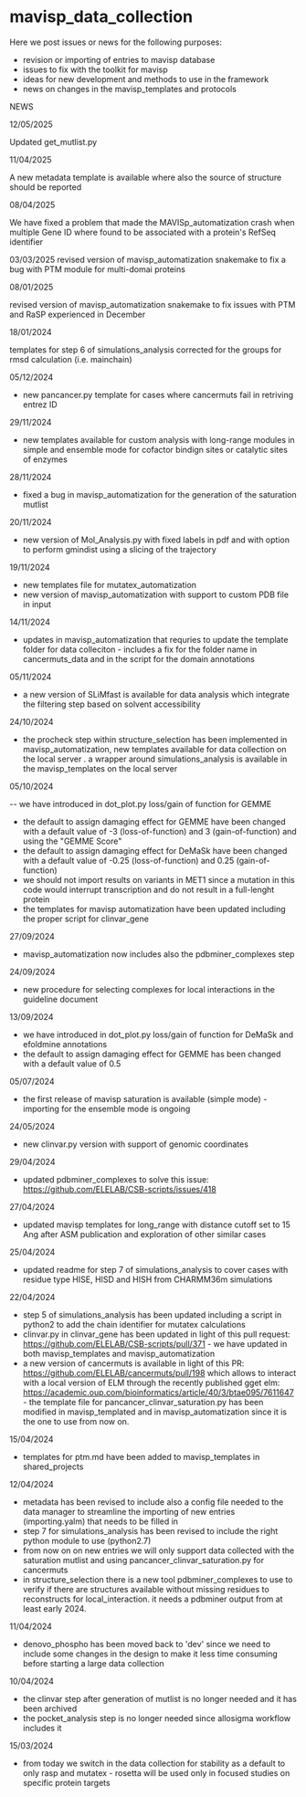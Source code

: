 # mavisp_data_collection

Here we post issues  or news for the following purposes:
- revision or importing of entries to mavisp database
- issues to fix with the toolkit for mavisp
- ideas for new development and methods to use in the framework
- news on changes in the mavisp_templates and protocols


NEWS

12/05/2025

Updated get_mutlist.py 

11/04/2025

A new metadata template is available where also the source of structure should be reported

08/04/2025

We have fixed a problem that made the MAVISp_automatization crash when multiple Gene ID where found to be associated with a protein's RefSeq identifier

03/03/2025
revised version of mavisp_automatization snakemake to fix a bug with PTM module for multi-domai proteins

08/01/2025 

revised version of mavisp_automatization snakemake to fix issues with PTM and RaSP experienced in December

18/01/2024

templates for step 6 of simulations_analysis corrected for the groups for rmsd calculation (i.e. mainchain)

05/12/2024
- new pancancer.py template for cases where cancermuts fail in retriving entrez ID

29/11/2024 
- new templates available for custom analysis with long-range modules in simple and ensemble mode for cofactor bindign sites or catalytic sites of enzymes

28/11/2024 
- fixed a bug in mavisp_automatization for the generation of the saturation mutlist

20/11/2024 

- new version of Mol_Analysis.py with fixed labels in pdf and with option to perform gmindist using a slicing of the trajectory

19/11/2024

- new templates file for mutatex_automatization
- new version of mavisp_automatization with support to custom PDB file in input 

14/11/2024 

- updates in mavisp_automatization that requries to update the template folder for data colleciton - includes a fix for the folder name in cancermuts_data and in
  the script for the domain annotations

05/11/2024 
- a new version of SLiMfast is available for data analysis which integrate the filtering step based on solvent accessibility 

24/10/2024

- the procheck step within structure_selection has been implemented in mavisp_automatization, new templates available for data collection on the local server
. a wrapper around simulations_analysis is available in the mavisp_templates on the local server 


05/10/2024

-- we have introduced in dot_plot.py loss/gain of function for GEMME
- the default to assign damaging effect for GEMME have been changed with a default value of -3 (loss-of-function) and 3 (gain-of-function) and using the "GEMME Score"
- the default to assign damaging effect for DeMaSk have been changed with a default value of -0.25 (loss-of-function) and 0.25 (gain-of-function)
- we should not import results on variants in MET1 since a mutation in this code would interrupt transcription and do not result in a full-lenght protein
- the templates for mavisp automatization have been updated including the proper script for clinvar_gene 

27/09/2024

- mavisp_automatization now includes also the pdbminer_complexes step

24/09/2024

- new procedure for selecting complexes for local interactions in the guideline document

13/09/2024

- we have introduced in dot_plot.py loss/gain of function for DeMaSk and efoldmine annotations
- the default to assign damaging effect for GEMME has been changed with a default value of 0.5 

05/07/2024
- the first release of mavisp saturation is available (simple mode) - importing for the ensemble mode is ongoing

24/05/2024
- new clinvar.py version with support of genomic coordinates

29/04/2024

- updated pdbminer_complexes to solve this issue: https://github.com/ELELAB/CSB-scripts/issues/418 

27/04/2024
- updated mavisp templates for long_range with distance cutoff set to 15 Ang after ASM publication and exploration of other similar cases

25/04/2024

- updated readme for step 7 of simulations_analysis to cover cases with residue type HISE, HISD and HISH from CHARMM36m simulations

22/04/2024
- step 5 of simulations_analysis has been updated including a script in python2 to add the chain identifier for mutatex calculations
- clinvar.py in clinvar_gene has been updated in light of this pull request: https://github.com/ELELAB/CSB-scripts/pull/371 - we have updated in both mavisp_templates and mavisp_automatization
- a new version of cancermuts is available in light of this PR: https://github.com/ELELAB/cancermuts/pull/198 which allows to interact with a local version of ELM through the recently
  published gget elm:  https://academic.oup.com/bioinformatics/article/40/3/btae095/7611647 - the template file for pancancer_clinvar_saturation.py has been modified in mavisp_templated and in mavisp_automatization since it is the one to use from now on. 


15/04/2024
- templates for ptm.md have been added to mavisp_templates in shared_projects

12/04/2024
- metadata has been revised to include also a config file needed to the data manager to streamline the importing of new entries (importing.yalm) that needs to be filled in
- step 7 for simulations_analysis has been revised to include the right python module to use (python2.7)
- from now on on new entries we will only support data collected with the saturation mutlist and using pancancer_clinvar_saturation.py for cancermuts
- in structure_selection there is a new tool pdbminer_complexes to use to verify if there are structures available without missing residues to reconstructs for local_interaction. it needs a pdbminer output from at least early 2024. 

11/04/2024
- denovo_phospho has been moved back to 'dev' since we need to include some changes in the design to make it less time consuming before starting a large data collection

10/04/2024
- the clinvar step after generation of mutlist is no longer needed and it has been archived
- the pocket_analysis step is no longer needed since allosigma workflow includes it 

15/03/2024
- from today we switch in the data collection for stability as a default to only rasp and mutatex - rosetta will be used only in focused studies on specific protein targets

  
